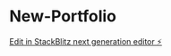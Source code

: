 # New-Portfolio

[Edit in StackBlitz next generation editor ⚡️](https://stackblitz.com/~/github.com/EgalJ/New-Portfolio)